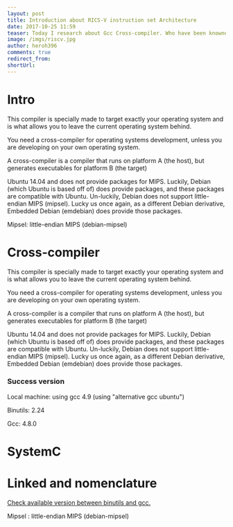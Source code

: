 ```yaml
---
layout: post
title: Introduction about RICS-V instruction set Architecture
date: 2017-10-25 11:59
teaser: Today I research about Gcc Cross-compiler. Who have been knowned about cross-compiler
image: /imgs/riscv.jpg
author: heroh396
comments: true
redirect_from: 
shortUrl: 
---
```


# Intro

This compiler is specially made to target exactly your operating system and is what allows you to leave the current operating system behind.

You need a cross-compiler for operating systems development, unless you are developing on your own operating system.

A cross-compiler is a compiler that runs on platform A (the host), but generates executables for platform B (the target)

Ubuntu 14.04 and does not provide packages for MIPS. Luckily, Debian (which Ubuntu is based off of) does provide packages, and these packages are compatible with Ubuntu. Un-luckily, Debian does not support little-endian MIPS (mipsel). Lucky us once again, as a different Debian derivative, Embedded Debian (emdebian) does provide those packages.

Mipsel: little-endian MIPS (debian-mipsel)

# Cross-compiler

This compiler is specially made to target exactly your operating system and is what allows you to leave the current operating system behind.

You need a cross-compiler for operating systems development, unless you are developing on your own operating system.

A cross-compiler is a compiler that runs on platform A (the host), but generates executables for platform B (the target)

Ubuntu 14.04 and does not provide packages for MIPS. Luckily, Debian (which Ubuntu is based off of) does provide packages, and these packages are compatible with Ubuntu. Un-luckily, Debian does not support little-endian MIPS (mipsel). Lucky us once again, as a different Debian derivative, Embedded Debian (emdebian) does provide those packages.


### Success version 


Local machine: using gcc 4.9 (using "alternative gcc ubuntu")

Binutils: 2.24

Gcc: 4.8.0


# SystemC



# Linked and nomenclature

[Check available version between binutils and gcc.](http://wiki.osdev.org/GCC_Cross-Compiler)

Mipsel : little-endian MIPS (debian-mipsel)
